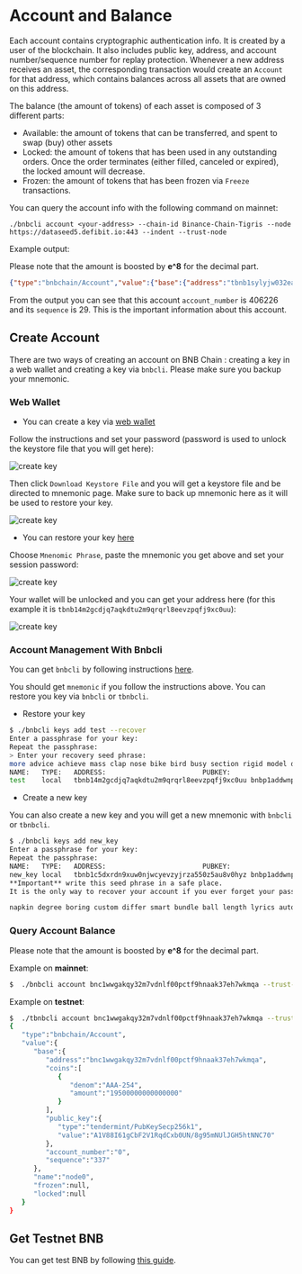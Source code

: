 # Account and Balance

Each account contains cryptographic authentication info. It is created by a user of the blockchain. It also includes public key, address, and account number/sequence number for replay protection. Whenever a new address receives an asset, the corresponding transaction would create an `Account` for that address, which contains balances across all assets that are owned on this address.

The balance (the amount of tokens) of each asset is composed of 3 different parts:

- Available: the amount of tokens that can be transferred, and spent to swap (buy) other assets
- Locked: the amount of tokens that has been used in any outstanding orders. Once the order terminates (either filled, canceled or expired), the locked amount will decrease.
- Frozen: the amount of tokens that has been frozen via `Freeze` transactions.

You can query the account info with the following command on mainnet:

```shell
./bnbcli account <your-address> --chain-id Binance-Chain-Tigris --node https://dataseed5.defibit.io:443 --indent --trust-node
```

Example output:

Please note that the amount is boosted by **e^8** for the decimal part.

```json
{"type":"bnbchain/Account","value":{"base":{"address":"tbnb1sylyjw032eajr9cyllp26n04300qzzre38qyv5","coins":[{"denom":"000-0E1","amount":"10530"},{"denom":"BNB","amount":"247349863800"},{"denom":"BTC.B-918","amount":"113218800"},{"denom":"COSMOS-587","amount":"50000101983748977"},{"denom":"EDU-DD0","amount":"139885964"},{"denom":"MFH-9B5","amount":"1258976083286"},{"denom":"NASC-137","amount":"0"},{"denom":"PPC-00A","amount":"205150260"},{"denom":"TGT-9FC","amount":"33251102828"},{"denom":"UCX-CC8","amount":"1398859649"},{"denom":"USDT.B-B7C","amount":"140456966268"},{"denom":"YLC-D8B","amount":"210572645"},{"denom":"ZZZ-21E","amount":"13988596"}],"public_key":{"type":"tendermint/PubKeySecp256k1","value":"AhOb3ZXecsIqwqKw+HhTscyi6K35xYpKaJx10yYwE0Qa"},"account_number":"406226","sequence":"29"},"name":"","frozen":null,"locked":[{"denom":"KOGE48-35D","amount":"10000000000"}]}}
```

From the output you can see that this account `account_number` is 406226 and its `sequence` is 29.
This is the important information about this account.

## Create Account

There are two ways of creating an account on BNB Chain : creating a key in a web wallet and creating a key via `bnbcli`. Please make sure you backup your mnemonic.

### Web Wallet

+ You can create a key via [web wallet](https://testnet.binance.org/create)

Follow the instructions and set your password (password is used to unlock the keystore file that you will get here):

![create key](../assets/create_key_1.png)

Then click `Download Keystore File` and you will get a keystore file and be directed to mnemonic page. Make sure to back up mnemonic here as it will be used to restore your key.

![create key](../assets/create_key_2.png)

+ You can restore your key [here](https://testnet.binance.org/unlock)

Choose `Mnenomic Phrase`, paste the mnemonic you get above and set your session password:

![create key](../assets/create_key_3.png)

Your wallet will be unlocked and you can get your address here (for this example it is `tbnb14m2gcdjq7aqkdtu2m9qrqrl8eevzpqfj9xc0uu`):

![create key](../assets/create_key_4.png)


### Account Management With Bnbcli

You can get `bnbcli` by following instructions [here](../api-reference/cli.md).

You should get `mnemonic` if you follow the instructions above. You can restore you key via `bnbcli` or `tbnbcli`.

+ Restore your key

```bash
$ ./bnbcli keys add test --recover
Enter a passphrase for your key:
Repeat the passphrase:
> Enter your recovery seed phrase:
more advice achieve mass clap nose bike bird busy section rigid model doll exchange guard theme catalog junior patrol valley depart decade convince master
NAME:	TYPE:	ADDRESS:						PUBKEY:
test	local	tbnb14m2gcdjq7aqkdtu2m9qrqrl8eevzpqfj9xc0uu	bnbp1addwnpepqt7nf2dwgfxv6kmzgwhzlp556yhdfeakfdejc6lp8xcddsv83kq552m63s9
```

+ Create a new key

You can also create a new key and you will get a new mnemonic with `bnbcli` or `tbnbcli`.
```bash
$ ./bnbcli keys add new_key
Enter a passphrase for your key:
Repeat the passphrase:
NAME:	TYPE:	ADDRESS:						PUBKEY:
new_key	local	tbnb1c5dxrdn9xuw0njwcyevzyjrza550z5au8v0hyz	bnbp1addwnpepqwdsud63f5rq2wkgrezlvzdauf4x7wp3defzvhrzkwdzl7p0n6uk666ghpa
**Important** write this seed phrase in a safe place.
It is the only way to recover your account if you ever forget your password.

napkin degree boring custom differ smart bundle ball length lyrics auto forest jeans awake entry vocal there repeat rule churn picnic promote screen skull
```
### Query Account Balance

Please note that the amount is boosted by **e^8** for the decimal part.

Example on **mainnet**:

```bash
$  ./bnbcli account bnc1wwgakqy32m7vdnlf00pctf9hnaak37eh7wkmqa --trust-node --chain-id Binance-Chain-Tigris --node https://dataseed5.defibit.io:443
```
Example on **testnet**:

```bash
$  ./tbnbcli account bnc1wwgakqy32m7vdnlf00pctf9hnaak37eh7wkmqa --trust-node --chain-id=Binance-Chain-Ganges --node=data-seed-pre-2-s1.bnbchain.org:80
{
   "type":"bnbchain/Account",
   "value":{
      "base":{
         "address":"bnc1wwgakqy32m7vdnlf00pctf9hnaak37eh7wkmqa",
         "coins":[
            {
               "denom":"AAA-254",
               "amount":"19500000000000000"
            }
         ],
         "public_key":{
            "type":"tendermint/PubKeySecp256k1",
            "value":"A1V88I61gCbF2V1RqdCxb0UN/8g95mNUlJGH5htNNC70"
         },
         "account_number":"0",
         "sequence":"337"
      },
      "name":"node0",
      "frozen":null,
      "locked":null
   }
}
```

## Get Testnet BNB

You can get test BNB by following [this guide](https://www.binance.vision/tutorials/binance-dex-funding-your-testnet-account).
